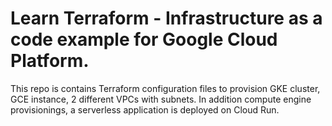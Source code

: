 # Learn Terraform - Infrastructure as a code example for Google Cloud Platform. 

This repo is contains Terraform configuration files to provision GKE cluster, GCE instance, 2 different VPCs with subnets. In addition compute engine provisionings, a serverless application is deployed on Cloud Run.  


